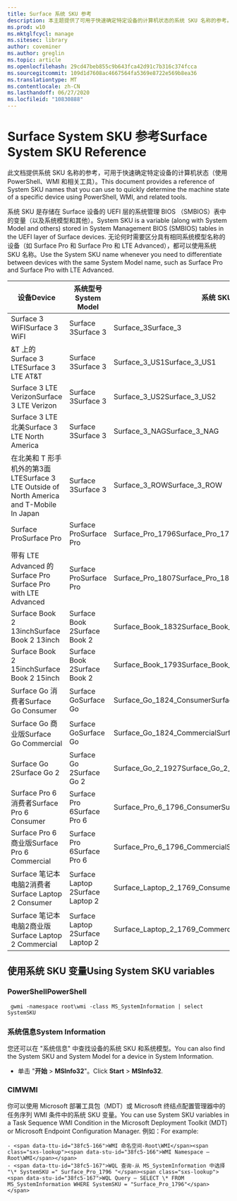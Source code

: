 ```yaml
---
title: Surface 系统 SKU 参考
description: 本主题提供了可用于快速确定特定设备的计算机状态的系统 SKU 名称的参考。
ms.prod: w10
ms.mktglfcycl: manage
ms.sitesec: library
author: coveminer
ms.author: greglin
ms.topic: article
ms.openlocfilehash: 29cd47beb855c9b643fca42d91c7b316c374fcca
ms.sourcegitcommit: 109d1d7608ac4667564fa5369e8722e569b8ea36
ms.translationtype: MT
ms.contentlocale: zh-CN
ms.lasthandoff: 06/27/2020
ms.locfileid: "10830888"
---
```

# <span data-ttu-id="38fc5-103">Surface System SKU 参考</span><span class="sxs-lookup"><span data-stu-id="38fc5-103">Surface System SKU Reference</span></span>
<span data-ttu-id="38fc5-104">此文档提供系统 SKU 名称的参考，可用于快速确定特定设备的计算机状态（使用 PowerShell、WMI 和相关工具）。</span><span class="sxs-lookup"><span data-stu-id="38fc5-104">This document provides a reference of System SKU names that you can use to quickly determine the machine state of a specific device using PowerShell, WMI, and related tools.</span></span> 

<span data-ttu-id="38fc5-105">系统 SKU 是存储在 Surface 设备的 UEFI 层的系统管理 BIOS （SMBIOS）表中的变量（以及系统模型和其他）。</span><span class="sxs-lookup"><span data-stu-id="38fc5-105">System SKU is a variable (along with System Model and others) stored in System Management BIOS (SMBIOS) tables in the UEFI layer of Surface devices.</span></span>  <span data-ttu-id="38fc5-106">无论何时需要区分具有相同系统模型名称的设备（如 Surface Pro 和 Surface Pro 和 LTE Advanced），都可以使用系统 SKU 名称。</span><span class="sxs-lookup"><span data-stu-id="38fc5-106">Use the System SKU name whenever you need to differentiate between devices with the same System Model name, such as Surface Pro and Surface Pro with LTE Advanced.</span></span> 

| **<span data-ttu-id="38fc5-107">设备</span><span class="sxs-lookup"><span data-stu-id="38fc5-107">Device</span></span>**| **<span data-ttu-id="38fc5-108">系统型号</span><span class="sxs-lookup"><span data-stu-id="38fc5-108">System Model</span></span>** | **<span data-ttu-id="38fc5-109">系统 SKU</span><span class="sxs-lookup"><span data-stu-id="38fc5-109">System SKU</span></span>**|
| --- | ---| --- |
| <span data-ttu-id="38fc5-110">Surface 3 WiFI</span><span class="sxs-lookup"><span data-stu-id="38fc5-110">Surface 3 WiFI</span></span>                                               | <span data-ttu-id="38fc5-111">Surface 3</span><span class="sxs-lookup"><span data-stu-id="38fc5-111">Surface 3</span></span>        | <span data-ttu-id="38fc5-112">Surface_3</span><span class="sxs-lookup"><span data-stu-id="38fc5-112">Surface_3</span></span>                        |
| <span data-ttu-id="38fc5-113">&T 上的 Surface 3 LTE</span><span class="sxs-lookup"><span data-stu-id="38fc5-113">Surface 3 LTE AT&T</span></span>                                           | <span data-ttu-id="38fc5-114">Surface 3</span><span class="sxs-lookup"><span data-stu-id="38fc5-114">Surface 3</span></span>        | <span data-ttu-id="38fc5-115">Surface_3_US1</span><span class="sxs-lookup"><span data-stu-id="38fc5-115">Surface_3_US1</span></span>                    |
| <span data-ttu-id="38fc5-116">Surface 3 LTE Verizon</span><span class="sxs-lookup"><span data-stu-id="38fc5-116">Surface 3 LTE Verizon</span></span>                                        | <span data-ttu-id="38fc5-117">Surface 3</span><span class="sxs-lookup"><span data-stu-id="38fc5-117">Surface 3</span></span>        | <span data-ttu-id="38fc5-118">Surface_3_US2</span><span class="sxs-lookup"><span data-stu-id="38fc5-118">Surface_3_US2</span></span>                    |
| <span data-ttu-id="38fc5-119">Surface 3 LTE 北美</span><span class="sxs-lookup"><span data-stu-id="38fc5-119">Surface 3 LTE North America</span></span>                                  | <span data-ttu-id="38fc5-120">Surface 3</span><span class="sxs-lookup"><span data-stu-id="38fc5-120">Surface 3</span></span>        | <span data-ttu-id="38fc5-121">Surface_3_NAG</span><span class="sxs-lookup"><span data-stu-id="38fc5-121">Surface_3_NAG</span></span>                    |
| <span data-ttu-id="38fc5-122">在北美和 T 形手机外的第3面 LTE</span><span class="sxs-lookup"><span data-stu-id="38fc5-122">Surface 3 LTE Outside of North America and T-Mobile In Japan</span></span> | <span data-ttu-id="38fc5-123">Surface 3</span><span class="sxs-lookup"><span data-stu-id="38fc5-123">Surface 3</span></span>        | <span data-ttu-id="38fc5-124">Surface_3_ROW</span><span class="sxs-lookup"><span data-stu-id="38fc5-124">Surface_3_ROW</span></span>                    |
| <span data-ttu-id="38fc5-125">Surface Pro</span><span class="sxs-lookup"><span data-stu-id="38fc5-125">Surface Pro</span></span>                                                  | <span data-ttu-id="38fc5-126">Surface Pro</span><span class="sxs-lookup"><span data-stu-id="38fc5-126">Surface Pro</span></span>      | <span data-ttu-id="38fc5-127">Surface_Pro_1796</span><span class="sxs-lookup"><span data-stu-id="38fc5-127">Surface_Pro_1796</span></span>                 |
| <span data-ttu-id="38fc5-128">带有 LTE Advanced 的 Surface Pro </span><span class="sxs-lookup"><span data-stu-id="38fc5-128">Surface Pro with LTE Advanced</span></span>                                | <span data-ttu-id="38fc5-129">Surface Pro</span><span class="sxs-lookup"><span data-stu-id="38fc5-129">Surface Pro</span></span>      | <span data-ttu-id="38fc5-130">Surface_Pro_1807</span><span class="sxs-lookup"><span data-stu-id="38fc5-130">Surface_Pro_1807</span></span>                 |
| <span data-ttu-id="38fc5-131">Surface Book 2 13inch</span><span class="sxs-lookup"><span data-stu-id="38fc5-131">Surface Book 2 13inch</span></span>                                        | <span data-ttu-id="38fc5-132">Surface Book 2</span><span class="sxs-lookup"><span data-stu-id="38fc5-132">Surface Book 2</span></span>   | <span data-ttu-id="38fc5-133">Surface_Book_1832</span><span class="sxs-lookup"><span data-stu-id="38fc5-133">Surface_Book_1832</span></span>                |
| <span data-ttu-id="38fc5-134">Surface Book 2 15inch</span><span class="sxs-lookup"><span data-stu-id="38fc5-134">Surface Book 2 15inch</span></span>                                        | <span data-ttu-id="38fc5-135">Surface Book 2</span><span class="sxs-lookup"><span data-stu-id="38fc5-135">Surface Book 2</span></span>   | <span data-ttu-id="38fc5-136">Surface_Book_1793</span><span class="sxs-lookup"><span data-stu-id="38fc5-136">Surface_Book_1793</span></span>                |
| <span data-ttu-id="38fc5-137">Surface Go 消费者</span><span class="sxs-lookup"><span data-stu-id="38fc5-137">Surface Go Consumer</span></span>                                          | <span data-ttu-id="38fc5-138">Surface Go</span><span class="sxs-lookup"><span data-stu-id="38fc5-138">Surface Go</span></span>       | <span data-ttu-id="38fc5-139">Surface_Go_1824_Consumer</span><span class="sxs-lookup"><span data-stu-id="38fc5-139">Surface_Go_1824_Consumer</span></span>         |
| <span data-ttu-id="38fc5-140">Surface Go 商业版</span><span class="sxs-lookup"><span data-stu-id="38fc5-140">Surface Go Commercial</span></span>                                        | <span data-ttu-id="38fc5-141">Surface Go</span><span class="sxs-lookup"><span data-stu-id="38fc5-141">Surface Go</span></span>       | <span data-ttu-id="38fc5-142">Surface_Go_1824_Commercial</span><span class="sxs-lookup"><span data-stu-id="38fc5-142">Surface_Go_1824_Commercial</span></span>       |
| <span data-ttu-id="38fc5-143">Surface Go 2</span><span class="sxs-lookup"><span data-stu-id="38fc5-143">Surface Go 2</span></span>                                                 | <span data-ttu-id="38fc5-144">Surface Go 2</span><span class="sxs-lookup"><span data-stu-id="38fc5-144">Surface Go 2</span></span>     | <span data-ttu-id="38fc5-145">Surface_Go_2_1927</span><span class="sxs-lookup"><span data-stu-id="38fc5-145">Surface_Go_2_1927</span></span>                |
| <span data-ttu-id="38fc5-146">Surface Pro 6 消费者</span><span class="sxs-lookup"><span data-stu-id="38fc5-146">Surface Pro 6 Consumer</span></span>                                       | <span data-ttu-id="38fc5-147">Surface Pro 6</span><span class="sxs-lookup"><span data-stu-id="38fc5-147">Surface Pro 6</span></span>    | <span data-ttu-id="38fc5-148">Surface_Pro_6_1796_Consumer</span><span class="sxs-lookup"><span data-stu-id="38fc5-148">Surface_Pro_6_1796_Consumer</span></span>      |
| <span data-ttu-id="38fc5-149">Surface Pro 6 商业版</span><span class="sxs-lookup"><span data-stu-id="38fc5-149">Surface Pro 6 Commercial</span></span>                                     | <span data-ttu-id="38fc5-150">Surface Pro 6</span><span class="sxs-lookup"><span data-stu-id="38fc5-150">Surface Pro 6</span></span>    | <span data-ttu-id="38fc5-151">Surface_Pro_6_1796_Commercial</span><span class="sxs-lookup"><span data-stu-id="38fc5-151">Surface_Pro_6_1796_Commercial</span></span>    |
| <span data-ttu-id="38fc5-152">Surface 笔记本电脑2消费者</span><span class="sxs-lookup"><span data-stu-id="38fc5-152">Surface Laptop 2 Consumer</span></span>                                    | <span data-ttu-id="38fc5-153">Surface Laptop 2</span><span class="sxs-lookup"><span data-stu-id="38fc5-153">Surface Laptop 2</span></span> | <span data-ttu-id="38fc5-154">Surface_Laptop_2_1769_Consumer</span><span class="sxs-lookup"><span data-stu-id="38fc5-154">Surface_Laptop_2_1769_Consumer</span></span>   |
| <span data-ttu-id="38fc5-155">Surface 笔记本电脑2商业版</span><span class="sxs-lookup"><span data-stu-id="38fc5-155">Surface Laptop 2 Commercial</span></span>                                  | <span data-ttu-id="38fc5-156">Surface Laptop 2</span><span class="sxs-lookup"><span data-stu-id="38fc5-156">Surface Laptop 2</span></span> | <span data-ttu-id="38fc5-157">Surface_Laptop_2_1769_Commercial</span><span class="sxs-lookup"><span data-stu-id="38fc5-157">Surface_Laptop_2_1769_Commercial</span></span> |

## <span data-ttu-id="38fc5-158">使用系统 SKU 变量</span><span class="sxs-lookup"><span data-stu-id="38fc5-158">Using System SKU variables</span></span> 

### <span data-ttu-id="38fc5-159">PowerShell</span><span class="sxs-lookup"><span data-stu-id="38fc5-159">PowerShell</span></span>

     gwmi -namespace root\wmi -class MS_SystemInformation | select SystemSKU 

### <span data-ttu-id="38fc5-160">系统信息</span><span class="sxs-lookup"><span data-stu-id="38fc5-160">System Information</span></span>
<span data-ttu-id="38fc5-161">您还可以在 "系统信息" 中查找设备的系统 SKU 和系统模型。</span><span class="sxs-lookup"><span data-stu-id="38fc5-161">You can also find the System SKU and System Model for a device in System Information.</span></span> 
- <span data-ttu-id="38fc5-162">单击 "**开始**  >   **MSInfo32**"。</span><span class="sxs-lookup"><span data-stu-id="38fc5-162">Click **Start** >  **MSInfo32**.</span></span>  

### <span data-ttu-id="38fc5-163">CIM</span><span class="sxs-lookup"><span data-stu-id="38fc5-163">WMI</span></span>
<span data-ttu-id="38fc5-164">你可以使用 Microsoft 部署工具包（MDT）或 Microsoft 终结点配置管理器中的任务序列 WMI 条件中的系统 SKU 变量。</span><span class="sxs-lookup"><span data-stu-id="38fc5-164">You can use System SKU variables in a Task Sequence WMI Condition in the Microsoft Deployment Toolkit (MDT) or Microsoft Endpoint Configuration Manager.</span></span> <span data-ttu-id="38fc5-165">例如：</span><span class="sxs-lookup"><span data-stu-id="38fc5-165">For example:</span></span> 

    - <span data-ttu-id="38fc5-166">WMI 命名空间-Root\WMI</span><span class="sxs-lookup"><span data-stu-id="38fc5-166">WMI Namespace – Root\WMI</span></span>
    - <span data-ttu-id="38fc5-167">WQL 查询-从 MS_SystemInformation 中选择 "\* SystemSKU =" Surface_Pro_1796 "</span><span class="sxs-lookup"><span data-stu-id="38fc5-167">WQL Query – SELECT \* FROM MS_SystemInformation WHERE SystemSKU = "Surface_Pro_1796"</span></span>

 
 
 


